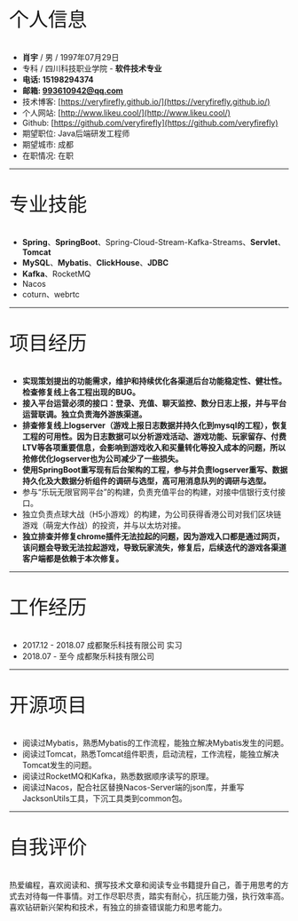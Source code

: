 <p align="left" style="font-size:35px;">个人信息</p>

- **肖宇** / 男 / 1997年07月29日
- 专科 / 四川科技职业学院 - **软件技术专业**
- **电话: 15198294374**
- **邮箱: 993610942@qq.com**
- 技术博客: [https://veryfirefly.github.io/](https://veryfirefly.github.io/)
- 个人网站: [http://www.likeu.cool/](http://www.likeu.cool/)
- Github: [https://github.com/veryfirefly](https://github.com/veryfirefly)
- 期望职位: Java后端研发工程师
- 期望城市: 成都
- 在职情况: 在职

----

<p align="left" style="font-size:35px;">专业技能</p>

- **Spring**、**SpringBoot**、Spring-Cloud-Stream-Kafka-Streams、**Servlet**、**Tomcat**
- **MySQL**、**Mybatis**、**ClickHouse**、**JDBC**
- **Kafka**、RocketMQ
- Nacos
- coturn、webrtc

----

<p align="left" style="font-size:35px;">项目经历</p>


- **实现策划提出的功能需求，维护和持续优化各渠道后台功能稳定性、健壮性。检查修复线上各工程出现的BUG。**
- **接入平台运营必须的接口：登录、充值、聊天监控、数分日志上报，并与平台运营联调。独立负责海外游族渠道。**
- **排查修复线上logserver（游戏上报日志数据并持久化到mysql的工程），恢复工程的可用性。因为日志数据可以分析游戏活动、游戏功能、玩家留存、付费LTV等各项重要信息，会影响到游戏收入和买量转化等投入成本的问题，所以抢修优化logserver也为公司减少了一些损失。**
- **使用SpringBoot重写现有后台架构的工程，参与并负责logserver重写、数据持久化及大数据分析组件的调研与选型，高可用消息队列的调研与选型。**
- 参与“乐玩无限官网平台”的构建，负责充值平台的构建，对接中信银行支付接口。
- 独立负责点球大战（H5小游戏）的构建，为公司获得香港公司对我们区块链游戏（萌宠大作战）的投资，并与以太坊对接。
- **独立排查并修复chrome插件无法拉起的问题，因为游戏入口都是通过网页，该问题会导致无法拉起游戏，导致玩家流失，修复后，后续迭代的游戏各渠道客户端都是依赖于本次修复。**

----

<p align="left" style="font-size:35px;">工作经历</p>


- 2017.12 - 2018.07  成都聚乐科技有限公司 实习
- 2018.07 - 至今  成都聚乐科技有限公司

----

<p align="left" style="font-size:35px;">开源项目</p>

- 阅读过Mybatis，熟悉Mybatis的工作流程，能独立解决Mybatis发生的问题。
- 阅读过Tomcat，熟悉Tomcat组件职责，启动流程，工作流程，能独立解决Tomcat发生的问题。
- 阅读过RocketMQ和Kafka，熟悉数据顺序读写的原理。
- 阅读过Nacos，配合社区替换Nacos-Server端的json库，并重写JacksonUtils工具，下沉工具类到common包。

----

<p align="left" style="font-size:35px;">自我评价</p>

热爱编程，喜欢阅读和、撰写技术文章和阅读专业书籍提升自己，善于用思考的方式去对待每一件事情。对工作尽职尽责，踏实有耐心，抗压能力强，执行效率高。喜欢钻研新兴架构和技术，有独立的排查错误能力和思考能力。